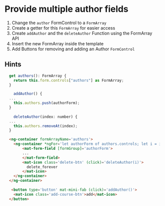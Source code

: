 # Provide multiple author fields

1. Change the `author` FormControl to a `FormArray`
2. Create a getter for this `FormArray` for easier access
3. Create `addAuthor` and the `deleteAuthor` Function using the FormArray API
4. Insert the new FormArray inside the template
5. Add Buttons for removing and adding an Author `FormControl`

## Hints

```javascript
  get authors(): FormArray {
    return this.form.controls["authors"] as FormArray;
  }
```

```javascript
	addAuthor() {
  ...
  	this.authors.push(authorForm);
  }
  
  	deleteAuthor(index: number) {
  ...
  	this.authors.removeAt(index);
  }
```

```html
  <ng-container formArrayName='authors'>
    <ng-container *ngFor='let authorForm of authors.controls; let i = index'>
        <mat-form-field [formGroup]='authorForm'>
        ...
        </mat-form-field>
        <mat-icon class='delete-btn' (click)='deleteAuthor(i)'>
          delete_forever
        </mat-icon>
    </ng-container>
  </ng-container>
  
   <button type='button' mat-mini-fab (click)='addAuthor()'>
    <mat-icon class='add-course-btn'>add</mat-icon>
  </button>
```

